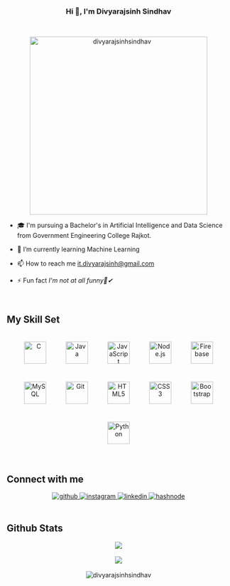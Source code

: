### <div align="center">Hi 👋, I'm Divyarajsinh Sindhav</div>  

<br>
  

<div align="center">

<p><img align="center" style="height: 400px" src="https://user-images.githubusercontent.com/74038190/213910845-af37a709-8995-40d6-be59-724526e3c3d7.gif" alt="divyarajsinhsindhav" /></p>

</div>  
  

- 🎓 I'm pursuing a Bachelor's in Artificial Intelligence and Data Science from Government Engineering College Rajkot.
  
- 🌱 I’m currently learning Machine Learning

- 📫 How to reach me it.divyarajsinh@gmail.com

- ⚡ Fun fact *I'm not at all funny👀✔*  
  

<br/>  

 
## My Skill Set  
<div align="center">  
<a href="https://www.cprogramming.com/" target="_blank"><img style="margin: 20px" src="https://profilinator.rishav.dev/skills-assets/c-original.svg" alt="C" height="50" /></a>  
<a href="https://www.java.com/" target="_blank"><img style="margin: 20px" src="https://profilinator.rishav.dev/skills-assets/java-original-wordmark.svg" alt="Java" height="50" /></a>  
<a href="https://www.javascript.com/" target="_blank"><img style="margin: 20px" src="https://profilinator.rishav.dev/skills-assets/javascript-original.svg" alt="JavaScript" height="50" /></a>  
<a href="https://nodejs.org/" target="_blank"><img style="margin: 20px" src="https://profilinator.rishav.dev/skills-assets/nodejs-original-wordmark.svg" alt="Node.js" height="50" /></a>  
<a href="https://firebase.google.com/" target="_blank"><img style="margin: 20px" src="https://profilinator.rishav.dev/skills-assets/firebase.png" alt="Firebase" height="50" /></a>  
<a href="https://www.mysql.com/" target="_blank"><img style="margin: 20px" src="https://profilinator.rishav.dev/skills-assets/mysql-original-wordmark.svg" alt="MySQL" height="50" /></a>  
<a href="https://github.com/" target="_blank"><img style="margin: 20px" src="https://profilinator.rishav.dev/skills-assets/git-scm-icon.svg" alt="Git" height="50" /></a>  
<a href="https://en.wikipedia.org/wiki/HTML5" target="_blank"><img style="margin: 20px" src="https://profilinator.rishav.dev/skills-assets/html5-original-wordmark.svg" alt="HTML5" height="50" /></a>  
<a href="https://www.w3schools.com/css/" target="_blank"><img style="margin: 20px" src="https://profilinator.rishav.dev/skills-assets/css3-original-wordmark.svg" alt="CSS3" height="50" /></a>  
<a href="https://getbootstrap.com/docs/3.4/javascript/" target="_blank"><img style="margin: 20px" src="https://profilinator.rishav.dev/skills-assets/bootstrap-plain.svg" alt="Bootstrap" height="50" /></a>  
<a href="https://www.python.org/" target="_blank"><img style="margin: 20px" src="https://profilinator.rishav.dev/skills-assets/python-original.svg" alt="Python" height="50" /></a>  
</div>    

<br/>  


## Connect with me  
<div align="center">
<a href="https://github.com/divyarajsinhsindhav" target="_blank">
<img src=https://img.shields.io/badge/github-%2324292e.svg?&style=for-the-badge&logo=github&logoColor=white alt=github style="margin-bottom: 5px;" />
</a>
<a href="https://instagram.com/divyrajsinh_013" target="_blank">
<img src=https://img.shields.io/badge/instagram-%23000000.svg?&style=for-the-badge&logo=instagram&logoColor=white alt=instagram style="margin-bottom: 5px;" />
</a>
<a href="https://www.linkedin.com/in/divyrajsinh-sindhav-532aa824a" target="_blank">
<img src=https://img.shields.io/badge/linkedin-%231E77B5.svg?&style=for-the-badge&logo=linkedin&logoColor=white alt=linkedin style="margin-bottom: 5px;" />
</a>  
<a href="https://devcraftsmen.hashnode.dev" target="_blank">
<img src=https://img.shields.io/badge/hashnode-%232962FF.svg?&style=for-the-badge&logo=hashnode&logoColor=white alt=hashnode style="margin-bottom: 5px;" />
</a>  
</div>  
  

<br/>


## Github Stats  
<div align="center"><img src="https://github-readme-stats.vercel.app/api/top-langs/?username=divyarajsinhsindhav&hide_border=true&layout=compact" align="center" /></div>  
<br>
<div align="center"><img src="https://github-readme-stats.vercel.app/api?username=divyarajsinhsindhav&show_icons=true&count_private=true&hide_border=true" align="center" /></div>  
<br>
<div align="center">
<img align="center" src="https://github-readme-streak-stats.herokuapp.com/?user=divyarajsinhsindhav&" alt="divyarajsinhsindhav" />
</div>  

<br />
